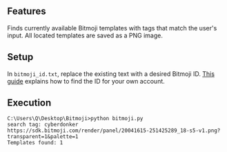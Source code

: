## Features
Finds currently available Bitmoji templates with tags that match the user's input. All located templates are saved as a PNG image.

## Setup
In `bitmoji_id.txt`, replace the existing text with a desired Bitmoji ID. [This guide](https://github.com/matthewnau/libmoji/wiki/Finding-Your-ID) explains how to find the ID for your own account.

## Execution
```shell
C:\Users\Q\Desktop\Bitmoji>python bitmoji.py
search tag: cyberdonker
https://sdk.bitmoji.com/render/panel/20041615-251425289_18-s5-v1.png?transparent=1&palette=1
Templates found: 1
```
